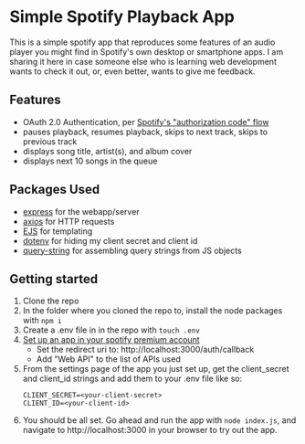 # Simple Spotify Playback App

This is a simple spotify app that reproduces some features of an audio player you might find in Spotify's own desktop or smartphone apps.
I am sharing it here in case someone else who is learning web development wants to check it out, or, even better, wants to give me feedback.

## Features

- OAuth 2.0 Authentication, per [Spotify's "authorization code" flow](https://developer.spotify.com/documentation/web-api/tutorials/code-flow)
- pauses playback, resumes playback, skips to next track, skips to previous track
- displays song title, artist(s), and album cover
- displays next 10 songs in the queue

## Packages Used

- [express](https://expressjs.com/) for the webapp/server
- [axios](https://axios-http.com/docs/intro) for HTTP requests
- [EJS](https://ejs.co/) for templating
- [dotenv](https://www.npmjs.com/package/dotenv) for hiding my client secret and client id
- [query-string](https://www.npmjs.com/package/query-string) for assembling query strings from JS objects

## Getting started

1. Clone the repo
2. In the folder where you cloned the repo to, install the node packages with `npm i`
3. Create a .env file in in the repo with `touch .env`
4. [Set up an app in your spotify premium account](https://developer.spotify.com/documentation/web-api/tutorials/getting-started#create-an-app)
   - Set the redirect uri to: http://localhost:3000/auth/callback
   - Add "Web API" to the list of APIs used
5. From the settings page of the app you just set up, get the client_secret and client_id strings and add them to your .env file like so:
   ```
   CLIENT_SECRET=<your-client-secret>
   CLIENT_ID=<your-client-id>
   ```
6. You should be all set. Go ahead and run the app with `node index.js`, and navigate to http://localhost:3000 in your browser to try out the app.

